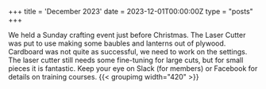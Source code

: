 +++
title = 'December 2023'
date = 2023-12-01T00:00:00Z
type = "posts"
+++

We held a Sunday crafting event just before Christmas. The Laser Cutter was put to use making some baubles and lanterns
out of plywood. Cardboard was not quite as successful, we need to work on the settings. The laser cutter still needs
some fine-tuning for large cuts, but for small pieces it is fantastic. Keep your eye on Slack (for members) or Facebook
for details on training courses.
{{< groupimg width="420" >}}
